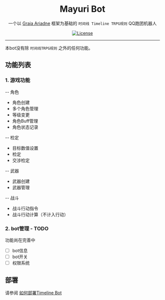 
<div align="center">


# Mayuri Bot

一个以 [Graia Ariadne](https://github.com/GraiaProject/Ariadne) 框架为基础的 `时间线 Timeline TRPG规则` QQ跑团机器人

[![License](https://camo.githubusercontent.com/9d8685690d939f09fb77881d061c19ac926d5f75eba5787829fc9b9d2a26afe8/68747470733a2f2f696d672e736869656c64732e696f2f6769746875622f6c6963656e73652f646a6b63796c2f42426f742d4772616961)](https://github.com/WhiliMior/Timeline_Mirai_Ariadne/blob/master/LICENSE)
</div>

***

本bot没有除 `时间线TRPG规则` 之外的任何功能。

功能列表
---
### 1. 游戏功能
-- 角色
- 角色创建
- 多个角色管理
- 等级变更
- 角色Buff管理
- 角色状态记录

-- 检定
- 目标数值设置
- 检定
- 交涉检定

-- 武器
- 武器创建
- 武器管理

-- 战斗
- 战斗行动指令
- 战斗行动计算（不计入行动）

### 2. bot管理 - TODO
功能尚在完善中
- [ ] bot信息
- [ ] bot开关
- [ ] 权限系统

## 部署
请参阅 [如何部署Timeline Bot](https://github.com/WhiliMior/Timeline_Mirai_Ariadne/wiki/%E5%A6%82%E4%BD%95%E9%83%A8%E7%BD%B2Timeline-Bot)
